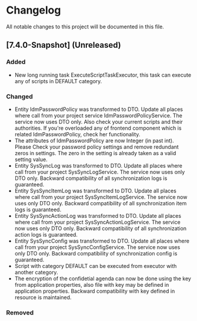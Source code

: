 # Changelog
All notable changes to this project will be documented in this file.


## [7.4.0-Snapshot] (Unreleased)
### Added
- New long running task ExecuteScriptTaskExecutor, this task can execute any of scripts in DEFAULT category.
### Changed
- Entity IdmPasswordPolicy was transformed to DTO. Update all places where call from your project service IdmPasswordPolicyService. The service now uses DTO only. Also check your current scripts and their authorities. If you're overloaded any of frontend component which is related IdmPasswordPolicy, check her functionality.
- The attributes of IdmPasswordPolicy are now Integer (in past int). Please Check your password policy settings and remove redundant zeros in settings. The zero in the setting is already taken as a valid setting value.
- Entity SysSyncLog was transformed to DTO. Update all places where call from your project SysSyncLogService. The service now uses only DTO only. Backward compatibility of all synchronization logs is guaranteed.
- Entity SysSyncItemLog was transformed to DTO. Update all places where call from your project SysSyncItemLogService. The service now uses only DTO only. Backward compatibility of all synchronization item logs is guaranteed.
- Entity SysSyncActionLog was transformed to DTO. Update all places where call from your project SysSyncActionLogService. The service now uses only DTO only. Backward compatibility of all synchronization action logs is guaranteed.
- Entity SysSyncConfig was transformed to DTO. Update all places where call from your project SysSyncConfigService. The service now uses only DTO only. Backward compatibility of synchronization config is guaranteed.
- Script with category DEFAULT can be executed from executor with another category.
- The encryption of the confidetial agenda can now be done using the key from application properties, also file with key may be defined in application properties. Backward compatibility with key defined in resource is maintained.
### Removed

